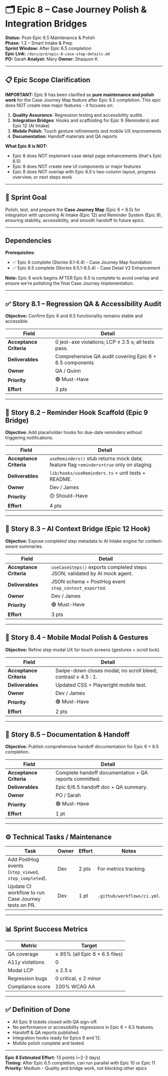 # **🗂 Epic 8 – Case Journey Polish & Integration Bridges**

**Status:** Post-Epic 6.5 Maintenance & Polish  
**Phase:** 1.2 – Smart Intake & Prep  
**Sprint Window:** After Epic 6.5 completion  
**Epic Link:** `/docs/prd/epic-8-case-step-details.md`  
**PO:** Sarah **Analyst:** Mary **Owner:** Shaquon K.

---

## **📋 Epic Scope Clarification**

**IMPORTANT:** Epic 8 has been clarified as **pure maintenance and polish work** for the Case Journey Map feature after Epic 6.5 completion. This epic does NOT create new major features - it focuses on:

1. **Quality Assurance**: Regression testing and accessibility audits
2. **Integration Bridges**: Hooks and scaffolding for Epic 9 (Reminders) and Epic 12 (AI Intake)
3. **Mobile Polish**: Touch gesture refinements and mobile UX improvements
4. **Documentation**: Handoff materials and QA reports

**What Epic 8 is NOT:**
- Epic 8 does NOT implement case detail page enhancements (that's Epic 6.5)
- Epic 8 does NOT create new UI components or major features
- Epic 8 does NOT overlap with Epic 6.5's two-column layout, progress overview, or next steps work

---

## **🎯 Sprint Goal**

Polish, test, and prepare the **Case Journey Map** (Epic 6 + 6.5) for integration with upcoming AI Intake (Epic 12) and Reminder System (Epic 9), ensuring stability, accessibility, and smooth handoff to future epics.

---

## **Dependencies**

**Prerequisites:**
- ✅ Epic 6 complete (Stories 6.1-6.4) - Case Journey Map foundation
- ✅ Epic 6.5 complete (Stories 6.5.1-6.5.4) - Case Detail V2 Enhancement

**Note:** Epic 8 work begins AFTER Epic 6.5 is complete to avoid overlap and ensure we're polishing the final Case Journey implementation.

---

## **✅ Story 8.1 – Regression QA & Accessibility Audit**

**Objective:** Confirm Epic 6 and 6.5 functionality remains stable and accessible.

| Field | Detail |
| ----- | ----- |
| **Acceptance Criteria** | 0 jest-axe violations; LCP ≤ 2.5 s; all tests pass. |
| **Deliverables** | Comprehensive QA audit covering Epic 6 + 6.5 components |
| **Owner** | QA / Quinn |
| **Priority** | 🟢 Must-Have |
| **Effort** | 3 pts |

---

## **🔔 Story 8.2 – Reminder Hook Scaffold (Epic 9 Bridge)**

**Objective:** Add placeholder hooks for due-date reminders without triggering notifications.

| Field | Detail |
| ----- | ----- |
| **Acceptance Criteria** | `useReminders()` stub returns mock data; feature flag `reminders=true` only on staging. |
| **Deliverables** | `lib/hooks/useReminders.ts` + unit tests + README. |
| **Owner** | Dev / James |
| **Priority** | 🟡 Should-Have |
| **Effort** | 4 pts |

---

## **🧠 Story 8.3 – AI Context Bridge (Epic 12 Hook)**

**Objective:** Expose completed step metadata to AI Intake engine for context-aware summaries.

| Field | Detail |
| ----- | ----- |
| **Acceptance Criteria** | `useCaseSteps()` exports completed steps JSON; validated by AI mock agent. |
| **Deliverables** | JSON schema + PostHog event `step_context_exported`. |
| **Owner** | Dev / James |
| **Priority** | 🟢 Must-Have |
| **Effort** | 3 pts |

---

## **📱 Story 8.4 – Mobile Modal Polish & Gestures**

**Objective:** Refine step modal UX for touch screens (gestures + scroll lock).

| Field | Detail |
| ----- | ----- |
| **Acceptance Criteria** | Swipe-down closes modal; no scroll bleed; contrast ≥ 4.5 : 1. |
| **Deliverables** | Updated CSS + Playwright mobile test. |
| **Owner** | Dev / James |
| **Priority** | 🟢 Must-Have |
| **Effort** | 2 pts |

---

## **🧾 Story 8.5 – Documentation & Handoff**

**Objective:** Publish comprehensive handoff documentation for Epic 6 + 6.5 completion.

| Field | Detail |
| ----- | ----- |
| **Acceptance Criteria** | Complete handoff documentation + QA reports committed. |
| **Deliverables** | Epic 6/6.5 handoff doc + QA summary. |
| **Owner** | PO / Sarah |
| **Priority** | 🟢 Must-Have |
| **Effort** | 1 pt |

---

## **⚙️ Technical Tasks / Maintenance**

| Task | Owner | Effort | Notes |
| ----- | ----- | ----- | ----- |
| Add PostHog events (`step_viewed`, `step_completed`). | Dev | 2 pts | For metrics tracking. |
| Update CI workflow to run Case Journey tests on PR. | Dev | 1 pt | `.github/workflows/ci.yml`. |

---

## **📊 Sprint Success Metrics**

| Metric | Target |
| ----- | ----- |
| QA coverage | ≥ 85% (all Epic 6 + 6.5 files) |
| A11y violations | 0 |
| Modal LCP | ≤ 2.5 s |
| Regression bugs | 0 critical, ≤ 2 minor |
| Compliance score | 100% WCAG AA |

---

## **✅ Definition of Done**

* All Epic 8 tickets closed with QA sign-off.
* No performance or accessibility regressions in Epic 6 + 6.5 features.
* Handoff & QA reports published.
* Integration hooks ready for Epics 9 and 12.
* Mobile polish complete and tested.

---

**Epic 8 Estimated Effort:** 13 points (~2-3 days)  
**Timing:** After Epic 6.5 completion, can run parallel with Epic 10 or Epic 11  
**Priority:** Medium - Quality and bridge work, not blocking other epics

